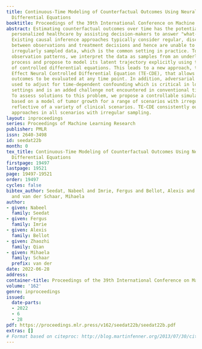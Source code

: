 ```yaml
---
title: Continuous-Time Modeling of Counterfactual Outcomes Using Neural Controlled
  Differential Equations
booktitle: Proceedings of the 39th International Conference on Machine Learning
abstract: Estimating counterfactual outcomes over time has the potential to unlock
  personalized healthcare by assisting decision-makers to answer "what-if" questions.
  Existing causal inference approaches typically consider regular, discrete-time intervals
  between observations and treatment decisions and hence are unable to naturally model
  irregularly sampled data, which is the common setting in practice. To handle arbitrary
  observation patterns, we interpret the data as samples from an underlying continuous-time
  process and propose to model its latent trajectory explicitly using the mathematics
  of controlled differential equations. This leads to a new approach, the Treatment
  Effect Neural Controlled Differential Equation (TE-CDE), that allows the potential
  outcomes to be evaluated at any time point. In addition, adversarial training is
  used to adjust for time-dependent confounding which is critical in longitudinal
  settings and is an added challenge not encountered in conventional time series.
  To assess solutions to this problem, we propose a controllable simulation environment
  based on a model of tumor growth for a range of scenarios with irregular sampling
  reflective of a variety of clinical scenarios. TE-CDE consistently outperforms existing
  approaches in all scenarios with irregular sampling.
layout: inproceedings
series: Proceedings of Machine Learning Research
publisher: PMLR
issn: 2640-3498
id: seedat22b
month: 0
tex_title: Continuous-Time Modeling of Counterfactual Outcomes Using Neural Controlled
  Differential Equations
firstpage: 19497
lastpage: 19521
page: 19497-19521
order: 19497
cycles: false
bibtex_author: Seedat, Nabeel and Imrie, Fergus and Bellot, Alexis and Qian, Zhaozhi
  and van der Schaar, Mihaela
author:
- given: Nabeel
  family: Seedat
- given: Fergus
  family: Imrie
- given: Alexis
  family: Bellot
- given: Zhaozhi
  family: Qian
- given: Mihaela
  family: Schaar
  prefix: van der
date: 2022-06-28
address:
container-title: Proceedings of the 39th International Conference on Machine Learning
volume: '162'
genre: inproceedings
issued:
  date-parts:
  - 2022
  - 6
  - 28
pdf: https://proceedings.mlr.press/v162/seedat22b/seedat22b.pdf
extras: []
# Format based on citeproc: http://blog.martinfenner.org/2013/07/30/citeproc-yaml-for-bibliographies/
---
```

